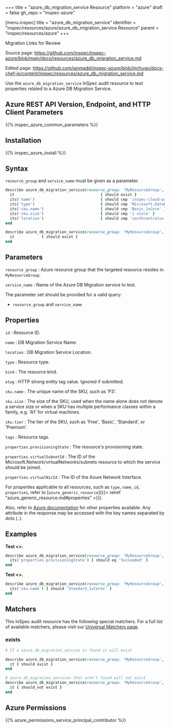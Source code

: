 +++
title = "azure_db_migration_service Resource"
platform = "azure"
draft = false
gh_repo = "inspec-azure"

[menu.inspec]
title = "azure_db_migration_service"
identifier = "inspec/resources/azure/azure_db_migration_service Resource"
parent = "inspec/resources/azure"
+++

<div class="admonition-note">
<p class="admonition-note-title">Migration Links for Review</p>
<div class="admonition-note-text">
<p>Source page: <a href="https://github.com/inspec/inspec-azure/blob/main/docs/resources/azure_db_migration_service.md">https://github.com/inspec/inspec-azure/blob/main/docs/resources/azure_db_migration_service.md</a></p>
<p>Edited page: <a href="https://github.com/ianmadd/inspec-azure/blob/im/hugo/docs-chef-io/content/inspec/resources/azure_db_migration_service.md">https://github.com/ianmadd/inspec-azure/blob/im/hugo/docs-chef-io/content/inspec/resources/azure_db_migration_service.md</a></p>
</div>
</div>


Use the `azure_db_migration_service` InSpec audit resource to test properties related to a Azure DB Migration Service.

## Azure REST API Version, Endpoint, and HTTP Client Parameters

{{% inspec_azure_common_parameters %}}

## Installation

{{% inspec_azure_install %}}

## Syntax

`resource_group` and `service_name` must be given as a parameter.
```ruby
describe azure_db_migration_service(resource_group: 'MyResourceGroup', service_name: 'dbbackup_to_uat_migration_servicet') do
  it                                      { should exist }
  its('name')                             { should cmp 'inspec-cloud-pack-test' }
  its('type')                             { should cmp 'Microsoft.DataMigration/services' }
  its('sku.name')                         { should cmp 'Basic_1vCore' }
  its('sku.size')                         { should cmp '1 vCore' }
  its('location')                         { should cmp 'southcentralus' }
end
```
```ruby
describe azure_db_migration_service(resource_group: 'MyResourceGroup', service_name: 'dbbackup_to_uat_migration_service') do
  it            { should exist }
end
```

## Parameters

`resource_group`
: Azure resource group that the targeted resource resides in. `MyResourceGroup`.

`service_name`
: Name of the Azure DB Migration service to test.

The parameter set should be provided for a valid query:
- `resource_group` and `service_name`

## Properties

`id`
: Resource ID.

`name`
: DB Migration Service Name.

`location`
: DB Migration Service Location.

`type`
: Resource type.

`kind`
: The resource kind.

`etag`
: HTTP strong entity tag value. Ignored if submitted.

`sku.name`
: The unique name of the SKU, such as 'P3'.

`sku.size`
: The size of the SKU, used when the name alone does not denote a service size or when a SKU has multiple performance classes within a family, e.g. 'A1' for virtual machines.

`sku.tier`
: The tier of the SKU, such as 'Free', 'Basic', 'Standard', or 'Premium'.

`tags`
: Resource tags.

`properties.provisioningState`
: The resource's provisioning state.

`properties.virtualSubnetId`
: The ID of the Microsoft.Network/virtualNetworks/subnets resource to which the service should be joined.

`properties.virtualNicId`
: The ID of the Azure Network Interface.

For properties applicable to all resources, such as `type`, `name`, `id`, `properties`, refer to [`azure_generic_resource`]({{< relref "azure_generic_resource.md#properties" >}}).

Also, refer to [Azure documentation](https://docs.microsoft.com/en-us/rest/api/datamigration/services/get) for other properties available.
Any attribute in the response may be accessed with the key names separated by dots (`.`).

## Examples

**Test <>.**

```ruby
describe azure_db_migration_service(resource_group: 'MyResourceGroup', service_name: 'dbbackup_to_uat_migration_service') do
  its('properties.provisioningState') { should eq 'Succeeded' }
end
```
**Test <>.**

```ruby
describe azure_db_migration_service(resource_group: 'MyResourceGroup', service_name: 'dbbackup_to_uat_migration_service') do
  its('sku.name') { should 'Standard_1vCores' }
end
```

## Matchers

This InSpec audit resource has the following special matchers. For a full list of available matchers, please visit our [Universal Matchers page](/inspec/matchers/).

### exists

```ruby
# If a azure_db_migration_service is found it will exist

describe azure_db_migration_service(resource_group: 'MyResourceGroup', service_name: 'dbbackup_to_uat_migration_service') do
  it { should exist }
end

# azure_db_migration_services that aren't found will not exist
describe azure_db_migration_service(resource_group: 'MyResourceGroup', service_name: 'dbbackup_to_uat_migration_service') do
  it { should_not exist }
end
```

## Azure Permissions

{{% azure_permissions_service_principal_contributor %}}
